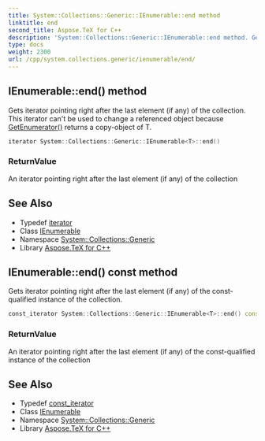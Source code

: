 ```yaml
---
title: System::Collections::Generic::IEnumerable::end method
linktitle: end
second_title: Aspose.TeX for C++
description: 'System::Collections::Generic::IEnumerable::end method. Gets iterator pointing right after the last element (if any) of the collection. This iterator can''t be used to change a referenced object because GetEnumerator() returns a copy-object of T in C++.'
type: docs
weight: 2300
url: /cpp/system.collections.generic/ienumerable/end/
---
```

## IEnumerable::end() method


Gets iterator pointing right after the last element (if any) of the collection. This iterator can't be used to change a referenced object because [GetEnumerator()](../getenumerator/) returns a copy-object of T.

```cpp
iterator System::Collections::Generic::IEnumerable<T>::end()
```


### ReturnValue

An iterator pointing right after the last element (if any) of the collection

## See Also

* Typedef [iterator](../iterator/)
* Class [IEnumerable](../)
* Namespace [System::Collections::Generic](../../)
* Library [Aspose.TeX for C++](../../../)
## IEnumerable::end() const method


Gets iterator pointing right after the last element (if any) of the const-qualified instance of the collection.

```cpp
const_iterator System::Collections::Generic::IEnumerable<T>::end() const
```


### ReturnValue

An iterator pointing right after the last element (if any) of the const-qualified instance of the collection

## See Also

* Typedef [const_iterator](../const_iterator/)
* Class [IEnumerable](../)
* Namespace [System::Collections::Generic](../../)
* Library [Aspose.TeX for C++](../../../)
